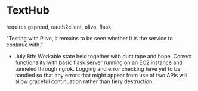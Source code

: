 # TextHub

requires gspread, oauth2client, plivo, flask

"Testing with Plivo, it remains to be seen whether it is the service to
	continue with."

* July 8th: Workable state held together with duct tape and hope. Correct
functionality with basic flask server running on an EC2 instance and tunneled
through ngrok.  Logging and error checking have yet to be handled so that any
errors that might appear from use of two APIs will allow graceful continuation
rather than fiery destruction.
